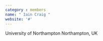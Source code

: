 ```yaml
---
category : members
name: " Iain Craig " 
website: '#'
---
```

University of Northampton
Northampton, UK

